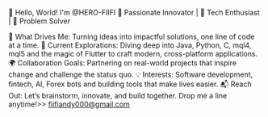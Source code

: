 👋 Hello, World! I'm @HERO-FIIFI
🌟 Passionate Innovator | 🚀 Tech Enthusiast | 🎯 Problem Solver

🌟 What Drives Me: Turning ideas into impactful solutions, one line of code at a time.
🔧 Current Explorations: Diving deep into Java, Python, C, mql4, mql5 and the magic of Flutter to craft modern, cross-platform applications.
🌍 Collaboration Goals: Partnering on real-world projects that inspire change and challenge the status quo.
💡 Interests: Software development, fintech, AI, Forex bots and building tools that make lives easier.
📬 Reach Out: Let’s brainstorm, innovate, and build together. Drop me a line anytime!>> fiifiandy000@gmail.com 

<!---
HERO-FIIFI/HERO-FIIFI is a ✨ special ✨ repository because its `README.md` (this file) appears on your GitHub profile.
You can click the Preview link to take a look at your changes.
--->
